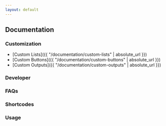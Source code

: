 ```yaml
---
layout: default
---
```


## Documentation

### Customization

* [Custom Lists]({{ "/documentation/custom-lists" | absolute_url }})
* [Custom Buttons]({{ "/documentation/custom-buttons" | absolute_url }})
* [Custom Outputs]({{ "/documentation/custom-outputs" | absolute_url }})

### Developer

### FAQs

### Shortcodes

### Usage	